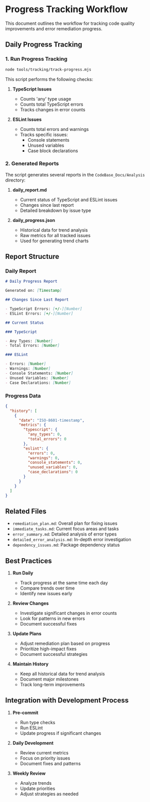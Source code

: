 # Progress Tracking Workflow

This document outlines the workflow for tracking code quality improvements and error remediation progress.

## Daily Progress Tracking

### 1. Run Progress Tracking

```bash
node tools/tracking/track-progress.mjs
```

This script performs the following checks:

1. **TypeScript Issues**

   - Counts 'any' type usage
   - Counts total TypeScript errors
   - Tracks changes in error counts

2. **ESLint Issues**
   - Counts total errors and warnings
   - Tracks specific issues:
     - Console statements
     - Unused variables
     - Case block declarations

### 2. Generated Reports

The script generates several reports in the `CodeBase_Docs/Analysis` directory:

1. **daily_report.md**

   - Current status of TypeScript and ESLint issues
   - Changes since last report
   - Detailed breakdown by issue type

2. **daily_progress.json**
   - Historical data for trend analysis
   - Raw metrics for all tracked issues
   - Used for generating trend charts

## Report Structure

### Daily Report

```markdown
# Daily Progress Report

Generated on: [Timestamp]

## Changes Since Last Report

- TypeScript Errors: [+/-][Number]
- ESLint Errors: [+/-][Number]

## Current Status

### TypeScript

- Any Types: [Number]
- Total Errors: [Number]

### ESLint

- Errors: [Number]
- Warnings: [Number]
- Console Statements: [Number]
- Unused Variables: [Number]
- Case Declarations: [Number]
```

### Progress Data

```json
{
  "history": [
    {
      "date": "ISO-8601-timestamp",
      "metrics": {
        "typescript": {
          "any_types": 0,
          "total_errors": 0
        },
        "eslint": {
          "errors": 0,
          "warnings": 0,
          "console_statements": 0,
          "unused_variables": 0,
          "case_declarations": 0
        }
      }
    }
  ]
}
```

## Related Files

- `remediation_plan.md`: Overall plan for fixing issues
- `immediate_tasks.md`: Current focus areas and tasks
- `error_summary.md`: Detailed analysis of error types
- `detailed_error_analysis.md`: In-depth error investigation
- `dependency_issues.md`: Package dependency status

## Best Practices

1. **Run Daily**

   - Track progress at the same time each day
   - Compare trends over time
   - Identify new issues early

2. **Review Changes**

   - Investigate significant changes in error counts
   - Look for patterns in new errors
   - Document successful fixes

3. **Update Plans**

   - Adjust remediation plan based on progress
   - Prioritize high-impact fixes
   - Document successful strategies

4. **Maintain History**
   - Keep all historical data for trend analysis
   - Document major milestones
   - Track long-term improvements

## Integration with Development Process

1. **Pre-commit**

   - Run type checks
   - Run ESLint
   - Update progress if significant changes

2. **Daily Development**

   - Review current metrics
   - Focus on priority issues
   - Document fixes and patterns

3. **Weekly Review**
   - Analyze trends
   - Update priorities
   - Adjust strategies as needed
